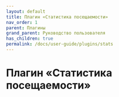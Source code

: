 ```yaml
---
layout: default
title: Плагин «Статистика посещаемости»
nav_order: 1
parent: Плагины
grand_parent: Руководство пользователя
has_children: true
permalink: /docs/user-guide/plugins/stats
---
```


# Плагин «Статистика посещаемости»